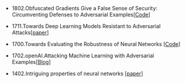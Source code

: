 ## 

* 1802.Obfuscated Gradients Give a False Sense of Security: Circumventing Defenses to Adversarial Examples[[Code](https://github.com/anishathalye/obfuscated-gradients)]

* 1711.Towards Deep Learning Models Resistant to Adversarial Attacks[[paper](https://arxiv.org/pdf/1706.06083.pdf)]

* 1700.Towards Evaluating the Robustness of Neural Networks [[Code](https://github.com/carlini/nn_robust_attacks)]

* 1702.openAI.Attacking Machine Learning with Adversarial Examples[[Blog](https://blog.openai.com/adversarial-example-research/)]

* 1402.Intriguing properties of neural networks [[paper](https://arxiv.org/pdf/1312.6199.pdf)]
